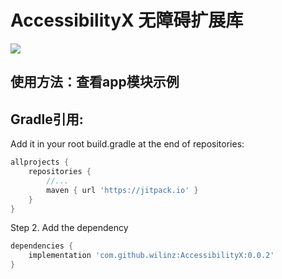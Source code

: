 # AccessibilityX 无障碍扩展库
[![](https://jitpack.io/v/wilinz/AccessibilityX.svg)](https://jitpack.io/#wilinz/AccessibilityX)

## 使用方法：查看app模块示例

## Gradle引用:

Add it in your root build.gradle at the end of repositories:

```groovy
allprojects {
    repositories {
        //...
        maven { url 'https://jitpack.io' }
    }
}
```

Step 2. Add the dependency

```groovy
dependencies {
    implementation 'com.github.wilinz:AccessibilityX:0.0.2'
}
```
	